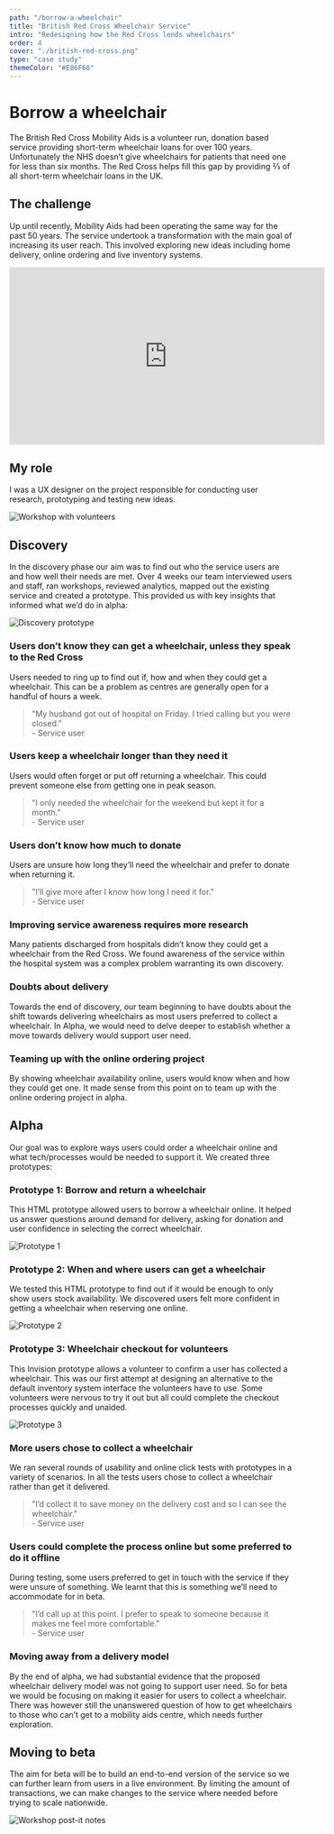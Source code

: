 ```yaml
---
path: "/borrow-a-wheelchair"
title: "British Red Cross Wheelchair Service"
intro: "Redesigning how the Red Cross lends wheelchairs"
order: 4
cover: "./british-red-cross.png"
type: "case study"
themeColor: "#E86F68"
---
```


# Borrow a wheelchair

The British Red Cross Mobility Aids is a volunteer run, donation based service providing short-term wheelchair loans for over 100 years. Unfortunately the NHS doesn’t give wheelchairs for patients that need one for less than six months. The Red Cross helps fill this gap by providing ⅔ of all short-term wheelchair loans in the UK.

## The challenge

Up until recently, Mobility Aids had been operating the same way for the past 50 years. The service undertook a transformation with the main goal of increasing its user reach. This involved exploring new ideas including home delivery, online ordering and live inventory systems.

<iframe class="video" width="560" height="315" src="https://www.youtube.com/embed/V-eDeQl9yX4" frameborder="0" allow="accelerometer; autoplay; encrypted-media; gyroscope; picture-in-picture" allowfullscreen></iframe>

## My role

I was a UX designer on the project responsible for conducting user research, prototyping and testing new ideas.

![Workshop with volunteers](brc1.jpg)

## Discovery

In the discovery phase our aim was to find out who the service users are and how well their needs are met. Over 4 weeks our team interviewed users and staff, ran workshops, reviewed analytics, mapped out the existing service and created a prototype. This provided us with key insights that informed what we’d do in alpha:

![Discovery prototype](brc2.png)

### Users don’t know they can get a wheelchair, unless they speak to the Red Cross

Users needed to ring up to find out if, how and when they could get a wheelchair. This can be a problem as centres are generally open for a handful of hours a week.

> "My husband got out of hospital on Friday. I tried calling but you were closed." <br> - Service user

### Users keep a wheelchair longer than they need it

Users would often forget or put off returning a wheelchair. This could prevent someone else from getting one in peak season.

> "I only needed the wheelchair for the weekend but kept it for a month." <br> - Service user

### Users don’t know how much to donate

Users are unsure how long they’ll need the wheelchair and prefer to donate when returning it.

> "I’ll give more after I know how long I need it for." <br> - Service user

### Improving service awareness requires more research

Many patients discharged from hospitals didn’t know they could get a wheelchair from the Red Cross. We found awareness of the service within the hospital system was a complex problem warranting its own discovery.

### Doubts about delivery

Towards the end of discovery, our team beginning to have doubts about the shift towards delivering wheelchairs as most users preferred to collect a wheelchair. In Alpha, we would need to delve deeper to establish whether a move towards delivery would support user need.

### Teaming up with the online ordering project

By showing wheelchair availability online, users would know when and how they could get one. It made sense from this point on to team up with the online ordering project in alpha.

## Alpha

Our goal was to explore ways users could order a wheelchair online and what tech/processes would be needed to support it. We created three prototypes:

### Prototype 1: Borrow and return a wheelchair

This HTML prototype allowed users to borrow a wheelchair online. It helped us answer questions around demand for delivery, asking for donation and user confidence in selecting the correct wheelchair.

![Prototype 1](brc5.png)

### Prototype 2: When and where users can get a wheelchair

We tested this HTML prototype to find out if it would be enough to only show users stock availability. We discovered users felt more confident in getting a wheelchair when reserving one online.

![Prototype 2](brc6.png)

### Prototype 3: Wheelchair checkout for volunteers

This Invision prototype allows a volunteer to confirm a user has collected a wheelchair. This was our first attempt at designing an alternative to the default inventory system interface the volunteers have to use. Some volunteers were nervous to try it out but all could complete the checkout processes quickly and unaided.

![Prototype 3](brc7.png)

### More users chose to collect a wheelchair

We ran several rounds of usability and online click tests with prototypes in a variety of scenarios. In all the tests users chose to collect a wheelchair rather than get it delivered.

> "I’d collect it to save money on the delivery cost and so I can see the wheelchair." <br> - Service user

### Users could complete the process online but some preferred to do it offline

During testing, some users preferred to get in touch with the service if they were unsure of something. We learnt that this is something we’ll need to accommodate for in beta.

> "I’d call up at this point. I prefer to speak to someone because it makes me feel more comfortable." <br> - Service user

### Moving away from a delivery model

By the end of alpha, we had substantial evidence that the proposed wheelchair delivery model was not going to support user need. So for beta we would be focusing on making it easier for users to collect a wheelchair. There was however still the unanswered question of how to get wheelchairs to those who can’t get to a mobility aids centre, which needs further exploration.

## Moving to beta

The aim for beta will be to build an end-to-end version of the service so we can further learn from users in a live environment. By limiting the amount of transactions, we can make changes to the service where needed before trying to scale nationwide.

![Workshop post-it notes](brc3.jpg)
